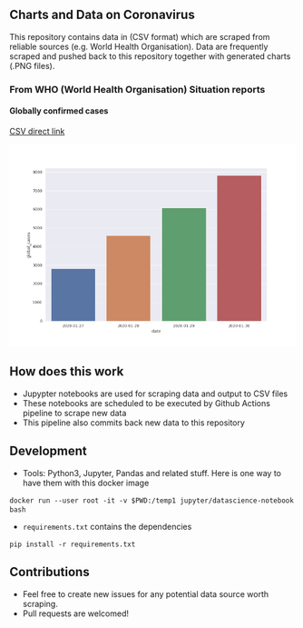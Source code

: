 
## Charts and Data on Coronavirus 
This repository contains data in (CSV format) which are scraped from reliable sources (e.g. World Health Organisation).
Data are frequently scraped and pushed back to this repository together with generated charts (.PNG files).


### From WHO (World Health Organisation) Situation reports

#### Globally confirmed cases

[CSV direct link](data/who-global-cases.csv?raw=true)

![](images/who-global-cases.png?raw=true)


## How does this work

* Jupypter notebooks are used for scraping data and output to CSV files
* These notebooks are scheduled to be executed by Github Actions pipeline to scrape new data
* This pipeline also commits back new data to this repository


## Development 


* Tools: Python3, Jupyter, Pandas and related stuff. Here is one way to have them with this docker image

```
docker run --user root -it -v $PWD:/temp1 jupyter/datascience-notebook bash
```


* `requirements.txt` contains the dependencies

```
pip install -r requirements.txt
```

## Contributions

* Feel free to create new issues for any potential data source worth scraping.
* Pull requests are welcomed!

